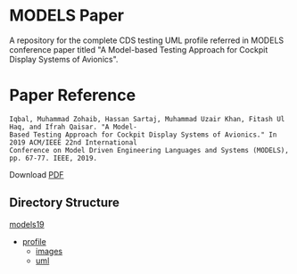 # MODELS Paper
A repository for the complete CDS testing UML profile referred in MODELS conference paper titled "A Model-based Testing Approach for Cockpit Display Systems of Avionics".


# Paper Reference
```
Iqbal, Muhammad Zohaib, Hassan Sartaj, Muhammad Uzair Khan, Fitash Ul Haq, and Ifrah Qaisar. "A Model-
Based Testing Approach for Cockpit Display Systems of Avionics." In 2019 ACM/IEEE 22nd International 
Conference on Model Driven Engineering Languages and Systems (MODELS), pp. 67-77. IEEE, 2019.
```
Download [PDF](https://www.researchgate.net/publication/337510742_A_Model-Based_Testing_Approach_for_Cockpit_Display_Systems_of_Avionics)


## Directory Structure

[models19](.models19)
 * [profile](./profile)
   * [images](./profile/images)
   * [uml](./profile/uml)
